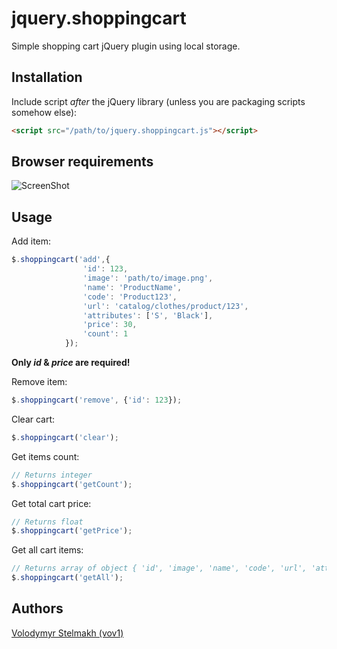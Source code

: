 ﻿# jquery.shoppingcart

Simple shopping cart jQuery plugin using local storage.

## Installation

Include script *after* the jQuery library (unless you are packaging scripts somehow else):

```html
<script src="/path/to/jquery.shoppingcart.js"></script>
```

## Browser requirements

![ScreenShot](https://bytebucket.org/vov1/jquery.shoppingcart/raw/5876a7a86acc2d0e3239c274c4505973eae5198b/browsersupport.png?token=e9f7108e74828b3c17e16a10e3f12db299664551)

## Usage

Add item:

```javascript
$.shoppingcart('add',{
				'id': 123,
				'image': 'path/to/image.png',
				'name': 'ProductName',
				'code': 'Product123',
				'url': 'catalog/clothes/product/123',
				'attributes': ['S', 'Black'],
				'price': 30,
				'count': 1
			});
```

**Only *id* & *price* are required!**

Remove item:
```javascript
$.shoppingcart('remove', {'id': 123});
```

Clear cart:
```javascript
$.shoppingcart('clear');
```

Get items count:
```javascript
// Returns integer
$.shoppingcart('getCount');
```

Get total cart price:
```javascript
// Returns float
$.shoppingcart('getPrice');
```

Get all cart items:
```javascript
// Returns array of object { 'id', 'image', 'name', 'code', 'url', 'attributes', 'price', 'count' }
$.shoppingcart('getAll');
```

## Authors

[Volodymyr Stelmakh (vov1)](https://bitbucket.org/vov1)